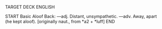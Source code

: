 TARGET DECK
ENGLISH

START
Basic
Aloof
Back: —adj. Distant, unsympathetic. —adv. Away, apart (he kept aloof). [originally naut., from *a2 + *luff]
END
